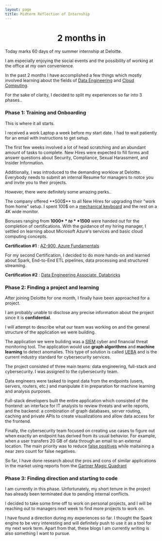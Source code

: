 ```yaml
---
layout: page
title: Midterm Reflection of Internship
---
```


<h1 align="center">
2 months in
</h1>

Today marks 60 days of my summer internship at Deloitte. 

I am especially enjoying the social events and the possibility of working at the office at my own convenience.

In the past 2 months I have accomplished a few things which mostly involved learning about the fields of [Data Engineering](https://www.dremio.com/resources/guides/intro-data-engineering/#:~:text=Data%20engineering%20is%20the%20process,businesses%20can%20use%20to%20thrive.) and [Cloud Computing](https://www.investopedia.com/terms/c/cloud-computing.asp). 

For the sake of clarity, I decided to split my experiences so far into 3 phases..

### Phase 1: Training and Onboarding

This is where it all starts. 

I received a work Laptop a week before my start date. I had to wait patiently for an email with instructions to get setup.

The first few weeks involved a lot of head scratching and an abundant amount of tasks to complete. New Hires were expected to fill forms and answer questions about Security, Compliance, Sexual Harassment, and Insider Information. 

Additionally, I was introduced to the demanding worklow at Deloitte. Everybody needs to submit an internal Resume for managers to notce you and invite you to their projects.

However, there were definitely some amazing perks..

 The company offered **500$** to all New Hires for upgrading their "work from home" setup. I spent 100$ on a [mechanical keyboard](https://epomaker.com/products/epomaker-sk61?variant=31634287362121) and the rest on a 4K wide monitor. 
 
 Bonuses ranging from **1000$** to **1500$** were handed out for the completion of certifications. With the guidance of my hiring manager, I settled on learning about Microsoft Azure's services and basic cloud computing concepts.

**Certification #1** : [AZ-900, Azure Fundamentals](https://docs.microsoft.com/en-us/learn/certifications/azure-fundamentals/)

For my second Certification, I decided to do more hands-on and learned about Spark, End-to-End ETL pipelines, data processing and structured streaming.

**Certification #2** : [Data Engineering Associate, Databricks](https://databricks.com/learn/certification/data-engineer-associate)

### Phase 2: Finding a project and learning

After joining Deloitte for one month, I finally have been approached for a project. 

I am probably unable to disclose any precise information about the project since it is **confidential**.

I will attempt to describe what our team was working on and the general structure of the application we were building. 

The application we were building was a [SIEM](https://www.gartner.com/en/information-technology/glossary/security-information-and-event-management-siem) cyber and financial threat monitoring tool. The application would use **graph algorithms** and **machine learning** to detect anomalies. This type of solution is called [UEBA](https://www.fortinet.com/resources/cyberglossary/what-is-ueba) and is the current industry standard for cybersecurity services.

The project consisted of three main teams: data engineering, full-stack and cybersecurity. I was assigned to the cybersecurity team.

Data engineers were tasked to ingest data from the endpoints (users, servers, routers, etc.) and manipulate it in preparation for machine learning and analysis purposes. 

Full-stack developers built the entire application which consisted of the frontend: an interface for IT analysts to review threats and write reports, and the backend: a combination of graph databases, server routing, caching and private APIs to create visualizations and allow data access for the frontend.

Finally, the cybersecurity team focused on creating use cases to figure out when exactly an endpoint has derived from its usual behavior. For example, when a user transfers 20 GB of data through an email to an external location. The main priority was to reduce [false positives](https://en.wikipedia.org/wiki/False_positives_and_false_negatives) while maitaining a near zero count for false negatives. 

So far, I have done research about the pros and cons of similar applications in the market using reports from the [Gartner Magic Quadrant](https://www.gartner.com/en/research/magic-quadrant)

### Phase 3: Finding direction and starting to code

I am currently in this phase. Unfortunately, my short tenure in the project has already been terminated due to pending internal conflicts. 

I decided to take some time off to work on personal projects, and I will be reaching out to managers next week to find more projects to work on.

I have found a direction during my experiences so far. I thought the Spark engine to be very interesting and will definitely push to use it as a tool for my next work term. Apart from that, these blogs I am currently writing is also something I want to pursue. 

